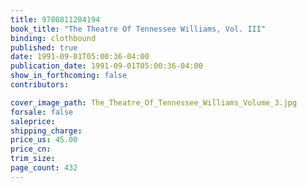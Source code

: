 ```yaml
---
title: 9780811204194
book_title: "The Theatre Of Tennessee Williams, Vol. III"
binding: clothbound
published: true
date: 1991-09-01T05:00:36-04:00
publication_date: 1991-09-01T05:00:36-04:00
show_in_forthcoming: false
contributors:

cover_image_path: The_Theatre_Of_Tennessee_Williams_Volume_3.jpg
forsale: false
saleprice:
shipping_charge:
price_us: 45.00
price_cn:
trim_size:
page_count: 432
---
```


